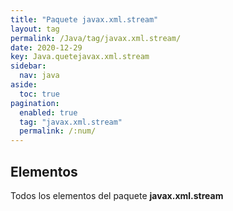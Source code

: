 ```yaml
---
title: "Paquete javax.xml.stream"
layout: tag
permalink: /Java/tag/javax.xml.stream/
date: 2020-12-29
key: Java.quetejavax.xml.stream
sidebar: 
  nav: java
aside: 
  toc: true
pagination: 
  enabled: true
  tag: "javax.xml.stream"
  permalink: /:num/
---
```


<h2>Elementos</h2>
Todos los elementos del paquete <strong>javax.xml.stream</strong>
